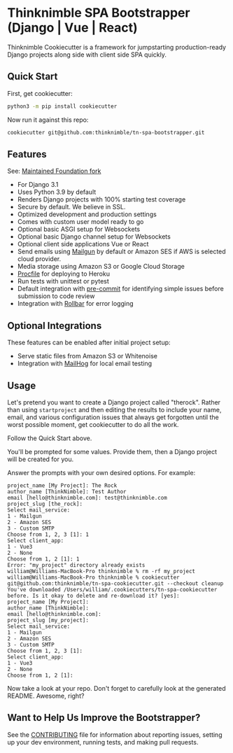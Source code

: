 # Thinknimble SPA Bootstrapper (Django | Vue | React)

Thinknimble Cookiecutter is a framework for jumpstarting production-ready Django projects along side with client side SPA quickly.

## Quick Start

First, get cookiecutter:

```bash
python3 -m pip install cookiecutter
```

Now run it against this repo:

```bash
cookiecutter git@github.com:thinknimble/tn-spa-bootstrapper.git
```

## Features

See: [Maintained Foundation fork]

 - For Django 3.1
 - Uses Python 3.9 by default
 - Renders Django projects with 100% starting test coverage
 - Secure by default. We believe in SSL.
 - Optimized development and production settings
 - Comes with custom user model ready to go
 - Optional basic ASGI setup for Websockets
 - Optional basic Django channel setup for Websockets
 - Optional client side applications Vue or React 
 - Send emails using [Mailgun] by default or Amazon SES if AWS is selected cloud provider.
 - Media storage using Amazon S3 or Google Cloud Storage
 - [Procfile] for deploying to Heroku
 - Run tests with unittest or pytest
 - Default integration with [pre-commit] for identifying simple issues before submission to code review
 - Integration with [Rollbar] for error logging

## Optional Integrations

These features can be enabled after initial project setup:

 - Serve static files from Amazon S3 or Whitenoise
 - Integration with [MailHog] for local email testing

## Usage

Let's pretend you want to create a Django project called "therock". Rather than using `startproject` and then editing the results to include your name, email, and various configuration issues that always get forgotten until the worst possible moment, get cookiecutter to do all the work.

Follow the Quick Start above.

You'll be prompted for some values. Provide them, then a Django project will be created for you.

Answer the prompts with your own desired options. For example:

    project_name [My Project]: The Rock
    author_name [ThinkNimble]: Test Author
    email [hello@thinknimble.com]: test@thinknimble.com
    project_slug [the_rock]:
    Select mail_service:
    1 - Mailgun
    2 - Amazon SES
    3 - Custom SMTP
    Choose from 1, 2, 3 [1]: 1
    Select client_app:
    1 - Vue3
    2 - None
    Choose from 1, 2 [1]: 1
    Error: "my_project" directory already exists
    william@Williams-MacBook-Pro thinknimble % rm -rf my_project 
    william@Williams-MacBook-Pro thinknimble % cookiecutter git@github.com:thinknimble/tn-spa-cookiecutter.git --checkout cleanup
    You've downloaded /Users/william/.cookiecutters/tn-spa-cookiecutter before. Is it okay to delete and re-download it? [yes]: 
    project_name [My Project]: 
    author_name [ThinkNimble]: 
    email [hello@thinknimble.com]: 
    project_slug [my_project]: 
    Select mail_service:
    1 - Mailgun
    2 - Amazon SES
    3 - Custom SMTP
    Choose from 1, 2, 3 [1]: 
    Select client_app:
    1 - Vue3
    2 - None
    Choose from 1, 2 [1]: 

Now take a look at your repo. Don't forget to carefully look at the generated README. Awesome, right?

## Want to Help Us Improve the Bootstrapper?

See the [CONTRIBUTING] file for information about reporting issues, setting up your dev environment, running tests, and making pull requests.

[CONTRIBUTING]: ./CONTRIBUTING.md
[Procfile]: https://devcenter.heroku.com/articles/procfile
[Mailgun]: http://www.mailgun.com/
[Whitenoise]: https://whitenoise.readthedocs.io/
[MailHog]: https://github.com/mailhog/MailHog
[Rollbar]: https://docs.rollbar.com/docs
[pre-commit]: https://github.com/pre-commit/pre-commit
[Maintained Foundation Fork]: https://github.com/Parbhat/cookiecutter-django-foundation
